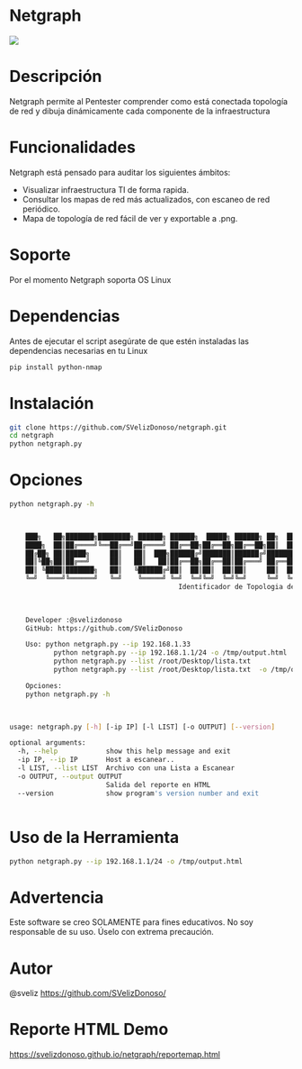 # Netgraph
<img src="https://image.ibb.co/moYiUS/Kali_Linux2_Taller_Seg_2018_04_30_21_11_15.png" >

# Descripción
Netgraph permite al Pentester comprender como está conectada topología de red y dibuja dinámicamente cada componente de la infraestructura

# Funcionalidades
Netgraph está pensado para auditar los siguientes ámbitos:

- Visualizar infraestructura TI de forma rapida.
- Consultar los mapas de red más actualizados, con escaneo de red periódico.
- Mapa de topología de red fácil de ver y exportable a .png.

# Soporte
Por el momento Netgraph soporta OS Linux

# Dependencias
Antes de ejecutar el script asegúrate de que estén instaladas las dependencias necesarias en tu Linux

```sh
pip install python-nmap
```

# Instalación
```sh
git clone https://github.com/SVelizDonoso/netgraph.git
cd netgraph
python netgraph.py
```

# Opciones
```sh
python netgraph.py -h


		
	███╗   ██╗███████╗████████╗ ██████╗ ██████╗  █████╗ ██████╗ ██╗  ██╗    
	████╗  ██║██╔════╝╚══██╔══╝██╔════╝ ██╔══██╗██╔══██╗██╔══██╗██║  ██║    
	██╔██╗ ██║█████╗     ██║   ██║  ███╗██████╔╝███████║██████╔╝███████║    
	██║╚██╗██║██╔══╝     ██║   ██║   ██║██╔══██╗██╔══██║██╔═══╝ ██╔══██║    
	██║ ╚████║███████╗   ██║   ╚██████╔╝██║  ██║██║  ██║██║     ██║  ██║    
	╚═╝  ╚═══╝╚══════╝   ╚═╝    ╚═════╝ ╚═╝  ╚═╝╚═╝  ╚═╝╚═╝     ╚═╝  ╚═╝    
                                          Identificador de Topologia de Red                                                                       
                                   

                                                           
    Developer :@svelizdonoso                                                      
    GitHub: https://github.com/SVelizDonoso

    Uso: python netgraph.py --ip 192.168.1.33
     	   python netgraph.py --ip 192.168.1.1/24 -o /tmp/output.html
	       python netgraph.py --list /root/Desktop/lista.txt   
	       python netgraph.py --list /root/Desktop/lista.txt  -o /tmp/output.html

    Opciones: 
	python netgraph.py -h


    
usage: netgraph.py [-h] [-ip IP] [-l LIST] [-o OUTPUT] [--version]

optional arguments:
  -h, --help            show this help message and exit
  -ip IP, --ip IP       Host a escanear..
  -l LIST, --list LIST  Archivo con una Lista a Escanear
  -o OUTPUT, --output OUTPUT
                        Salida del reporte en HTML
  --version             show program's version number and exit



```

# Uso de la Herramienta
```sh
python netgraph.py --ip 192.168.1.1/24 -o /tmp/output.html

```

# Advertencia
Este software se creo SOLAMENTE para fines educativos. No soy responsable de su uso. Úselo con extrema precaución.

# Autor
@sveliz https://github.com/SVelizDonoso/

# Reporte HTML Demo
 https://svelizdonoso.github.io/netgraph/reportemap.html
 
 
